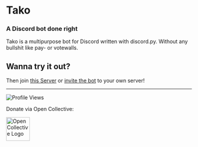 # Tako
### A Discord bot done right
Tako is a multipurpose bot for Discord written with discord.py. Without any bullshit like pay- or votewalls.

## Wanna try it out?
Then join [this Server](https://dsc.gg/tako-server) or [invite the bot](https://discord.com/api/oauth2/authorize?client_id=878366398269771847&permissions=1633966943318&scope=bot%20applications.commands) to your own server!

<hr>

![Profile Views](https://komarev.com/ghpvc/?username=tako-discord&color=grey&style=flat-square)

Donate via Open Collective:

[<img src="https://user-images.githubusercontent.com/58347116/222910367-12e1b17b-e2b7-497c-91e3-d2cac1aa094d.png" alt="Open Collective Logo" height="64px" />](https://opencollective.com/tako)
